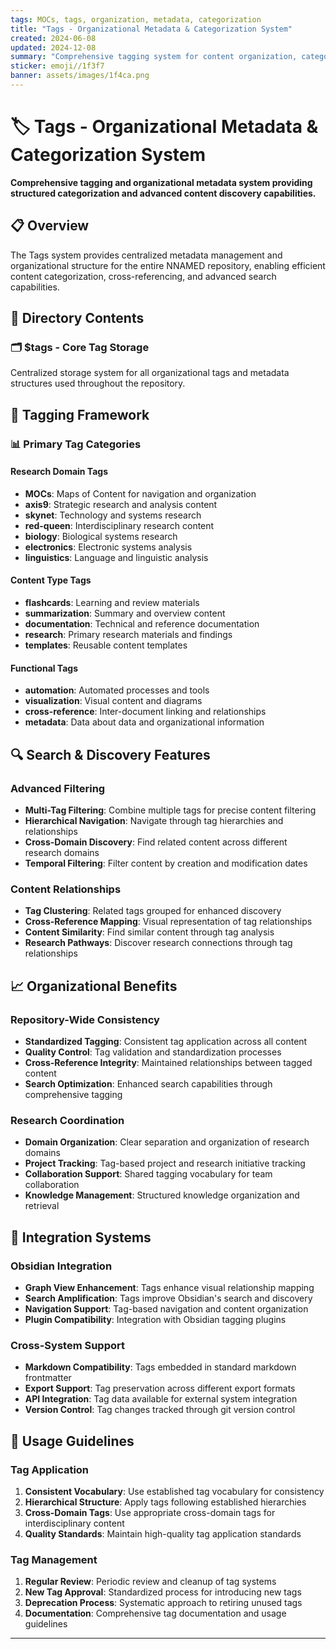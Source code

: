 ```yaml
---
tags: MOCs, tags, organization, metadata, categorization
title: "Tags - Organizational Metadata & Categorization System"
created: 2024-06-08
updated: 2024-12-08
summary: "Comprehensive tagging system for content organization, categorization, and cross-referencing"
sticker: emoji//1f3f7
banner: assets/images/1f4ca.png
---
```


# 🏷️ Tags - Organizational Metadata & Categorization System

**Comprehensive tagging and organizational metadata system providing structured categorization and advanced content discovery capabilities.**

## 📋 Overview

The Tags system provides centralized metadata management and organizational structure for the entire NNAMED repository, enabling efficient content categorization, cross-referencing, and advanced search capabilities.

## 📂 Directory Contents

### 🗂️ **$tags** - Core Tag Storage
Centralized storage system for all organizational tags and metadata structures used throughout the repository.

## 🎯 Tagging Framework

### 📊 Primary Tag Categories

#### Research Domain Tags
- **MOCs**: Maps of Content for navigation and organization
- **axis9**: Strategic research and analysis content
- **skynet**: Technology and systems research
- **red-queen**: Interdisciplinary research content
- **biology**: Biological systems research
- **electronics**: Electronic systems analysis
- **linguistics**: Language and linguistic analysis

#### Content Type Tags
- **flashcards**: Learning and review materials
- **summarization**: Summary and overview content
- **documentation**: Technical and reference documentation
- **research**: Primary research materials and findings
- **templates**: Reusable content templates

#### Functional Tags
- **automation**: Automated processes and tools
- **visualization**: Visual content and diagrams
- **cross-reference**: Inter-document linking and relationships
- **metadata**: Data about data and organizational information

## 🔍 Search & Discovery Features

### Advanced Filtering
- **Multi-Tag Filtering**: Combine multiple tags for precise content filtering
- **Hierarchical Navigation**: Navigate through tag hierarchies and relationships
- **Cross-Domain Discovery**: Find related content across different research domains
- **Temporal Filtering**: Filter content by creation and modification dates

### Content Relationships
- **Tag Clustering**: Related tags grouped for enhanced discovery
- **Cross-Reference Mapping**: Visual representation of tag relationships
- **Content Similarity**: Find similar content through tag analysis
- **Research Pathways**: Discover research connections through tag relationships

## 📈 Organizational Benefits

### Repository-Wide Consistency
- **Standardized Tagging**: Consistent tag application across all content
- **Quality Control**: Tag validation and standardization processes
- **Cross-Reference Integrity**: Maintained relationships between tagged content
- **Search Optimization**: Enhanced search capabilities through comprehensive tagging

### Research Coordination
- **Domain Organization**: Clear separation and organization of research domains
- **Project Tracking**: Tag-based project and research initiative tracking
- **Collaboration Support**: Shared tagging vocabulary for team collaboration
- **Knowledge Management**: Structured knowledge organization and retrieval

## 🔗 Integration Systems

### Obsidian Integration
- **Graph View Enhancement**: Tags enhance visual relationship mapping
- **Search Amplification**: Tags improve Obsidian's search and discovery
- **Navigation Support**: Tag-based navigation and content organization
- **Plugin Compatibility**: Integration with Obsidian tagging plugins

### Cross-System Support
- **Markdown Compatibility**: Tags embedded in standard markdown frontmatter
- **Export Support**: Tag preservation across different export formats
- **API Integration**: Tag data available for external system integration
- **Version Control**: Tag changes tracked through git version control

## 🚀 Usage Guidelines

### Tag Application
1. **Consistent Vocabulary**: Use established tag vocabulary for consistency
2. **Hierarchical Structure**: Apply tags following established hierarchies
3. **Cross-Domain Tags**: Use appropriate cross-domain tags for interdisciplinary content
4. **Quality Standards**: Maintain high-quality tag application standards

### Tag Management
1. **Regular Review**: Periodic review and cleanup of tag systems
2. **New Tag Approval**: Standardized process for introducing new tags
3. **Deprecation Process**: Systematic approach to retiring unused tags
4. **Documentation**: Comprehensive tag documentation and usage guidelines

---

```folder-index-content
```